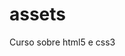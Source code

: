 # assets
 
Curso sobre html5 e css3

<a href="https://svitinhoo.github.io/assets/desafios/def010/index.html">